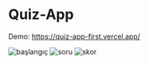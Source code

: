 # Quiz-App

Demo: https://quiz-app-first.vercel.app/

![başlangıç](https://user-images.githubusercontent.com/76653403/200485423-813db07a-39ea-4dad-ba32-32bea3e2e76d.png)
![soru](https://user-images.githubusercontent.com/76653403/200485427-3877e295-3f99-4537-b36d-353f8ad606ca.png)
![skor](https://user-images.githubusercontent.com/76653403/200485434-ba67f8c5-f84c-45e7-ae91-5e40d9fbf107.png)
